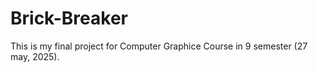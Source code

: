 # Brick-Breaker
This is my final project for Computer Graphice Course in 9 semester (27 may, 2025).
